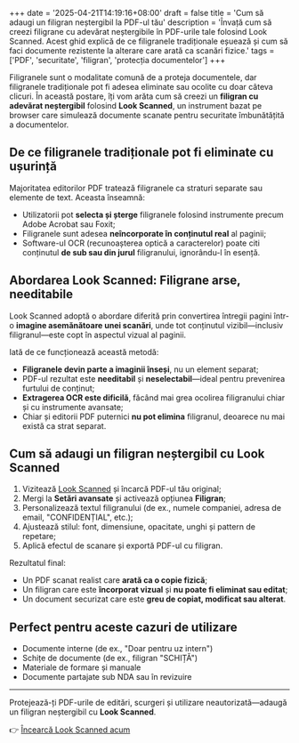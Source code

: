 +++
date = '2025-04-21T14:19:16+08:00'
draft = false
title = 'Cum să adaugi un filigran neștergibil la PDF-ul tău'
description = 'Învață cum să creezi filigrane cu adevărat neștergibile în PDF-urile tale folosind Look Scanned. Acest ghid explică de ce filigranele tradiționale eșuează și cum să faci documente rezistente la alterare care arată ca scanări fizice.'
tags = ['PDF', 'securitate', 'filigran', 'protecția documentelor']
+++

Filigranele sunt o modalitate comună de a proteja documentele, dar filigranele tradiționale pot fi adesea eliminate sau ocolite cu doar câteva clicuri. În această postare, îți vom arăta cum să creezi un **filigran cu adevărat neștergibil** folosind **Look Scanned**, un instrument bazat pe browser care simulează documente scanate pentru securitate îmbunătățită a documentelor.

## De ce filigranele tradiționale pot fi eliminate cu ușurință

Majoritatea editorilor PDF tratează filigranele ca straturi separate sau elemente de text. Aceasta înseamnă:

- Utilizatorii pot **selecta și șterge** filigranele folosind instrumente precum Adobe Acrobat sau Foxit;
- Filigranele sunt adesea **neîncorporate în conținutul real** al paginii;
- Software-ul OCR (recunoașterea optică a caracterelor) poate citi conținutul **de sub sau din jurul** filigranului, ignorându-l în esență.

## Abordarea Look Scanned: Filigrane arse, needitabile

Look Scanned adoptă o abordare diferită prin convertirea întregii pagini într-o **imagine asemănătoare unei scanări**, unde tot conținutul vizibil—inclusiv filigranul—este copt în aspectul vizual al paginii.

Iată de ce funcționează această metodă:

- **Filigranele devin parte a imaginii înseși**, nu un element separat;
- PDF-ul rezultat este **needitabil** și **neselectabil**—ideal pentru prevenirea furtului de conținut;
- **Extragerea OCR este dificilă**, făcând mai grea ocolirea filigranului chiar și cu instrumente avansate;
- Chiar și editorii PDF puternici **nu pot elimina** filigranul, deoarece nu mai există ca strat separat.

## Cum să adaugi un filigran neștergibil cu Look Scanned

1. Vizitează [Look Scanned](https://lookscanned.io) și încarcă PDF-ul tău original;
2. Mergi la **Setări avansate** și activează opțiunea **Filigran**;
3. Personalizează textul filigranului (de ex., numele companiei, adresa de email, "CONFIDENȚIAL", etc.);
4. Ajustează stilul: font, dimensiune, opacitate, unghi și pattern de repetare;
5. Aplică efectul de scanare și exportă PDF-ul cu filigran.

Rezultatul final:

- Un PDF scanat realist care **arată ca o copie fizică**;
- Un filigran care este **încorporat vizual** și **nu poate fi eliminat sau editat**;
- Un document securizat care este **greu de copiat, modificat sau alterat**.

## Perfect pentru aceste cazuri de utilizare

- Documente interne (de ex., "Doar pentru uz intern")
- Schițe de documente (de ex., filigran "SCHIȚĂ")
- Materiale de formare și manuale
- Documente partajate sub NDA sau în revizuire

---

Protejează-ți PDF-urile de editări, scurgeri și utilizare neautorizată—adaugă un filigran neștergibil cu **Look Scanned**.

👉 [Încearcă Look Scanned acum](https://lookscanned.io)